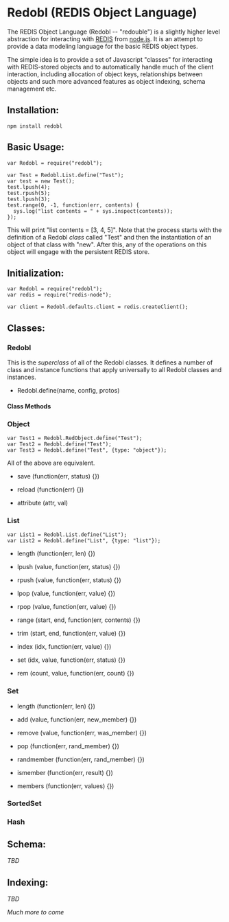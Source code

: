 Redobl (REDIS Object Language)
==============================

The REDIS Object Language (Redobl -- "redouble") is a slightly higher level
abstraction for interacting with [REDIS](http://code.google.com/p/redis/) from
[node.js](http://nodejs.org). It is an attempt to provide a data modeling
language for the basic REDIS object types.

The simple idea is to provide a set of Javascript "classes" for interacting
with REDIS-stored objects and to automatically handle much of the client
interaction, including allocation of object keys, relationships between
objects and such more advanced features as object indexing, schema management
etc.

Installation:
-------------

    npm install redobl

Basic Usage:
------

    var Redobl = require("redobl");

    var Test = Redobl.List.define("Test");
    var test = new Test();
    test.lpush(4);
    test.rpush(5);
    test.lpush(3);
    test.range(0, -1, function(err, contents) {
      sys.log("list contents = " + sys.inspect(contents));
    });

This will print "list contents = [3, 4, 5]".  Note that the process starts
with the definition of a Redobl *class* called "Test" and then the
instantiation of an object of that class with "new". After this, any of the
operations on this object will engage with the persistent REDIS store.

Initialization:
---------------

    var Redobl = require("redobl");
    var redis = require("redis-node");

    var client = Redobl.defaults.client = redis.createClient();


Classes:
--------

### Redobl

This is the *superclass* of all of the Redobl classes.  It defines a number of
class and instance functions that apply universally to all Redobl classes and
instances.

* Redobl.define(name, config, protos)

#### Class Methods

### Object

    var Test1 = Redobl.RedObject.define("Test");
    var Test2 = Redobl.define("Test");
    var Test3 = Redobl.define("Test", {type: "object"});

All of the above are equivalent.

* save (function(err, status) {})

* reload (function(err) {})

* attribute (attr, val)

### List

    var List1 = Redobl.List.define("List");
    var List2 = Redobl.define("List", {type: "list"});

* length (function(err, len) {})

* lpush (value, function(err, status) {})

* rpush (value, function(err, status) {})

* lpop (value, function(err, value) {})

* rpop (value, function(err, value) {})

* range (start, end, function(err, contents) {})

* trim (start, end, function(err, value) {})

* index (idx, function(err, value) {})

* set (idx, value, function(err, status) {})

* rem (count, value, function(err, count) {})

### Set

* length (function(err, len) {})

* add (value, function(err, new_member) {})

* remove (value, function(err, was_member) {})

* pop (function(err, rand_member) {})

* randmember (function(err, rand_member) {})

* ismember (function(err, result) {})

* members (function(err, values) {})

### SortedSet

### Hash

Schema:
-------

*TBD*

Indexing:
--------

*TBD*

_Much more to come_
